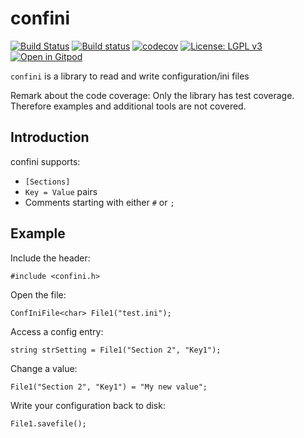 # confini

[![Build Status](https://travis-ci.org/Shadouw/confini.svg?branch=master)](https://travis-ci.org/Shadouw/confini)
[![Build status](https://ci.appveyor.com/api/projects/status/sx0qo69yi4763ase?svg=true)](https://ci.appveyor.com/project/Shadouw/confini)
[![codecov](https://codecov.io/gh/Shadouw/confini/branch/master/graphs/badge.svg)](https://codecov.io/gh/Shadouw/confini)
[![License: LGPL v3](https://img.shields.io/badge/License-LGPL%20v3-blue.svg)](https://www.gnu.org/licenses/lgpl-3.0)
[![Open in Gitpod](https://gitpod.io/button/open-in-gitpod.svg)](https://gitpod.io/#https://github.com/Shadouw/confini)


`confini` is a library to read and write configuration/ini files

Remark about the code coverage: Only the library has test coverage. Therefore examples and additional tools are not covered.

## Introduction

confini supports:
 - `[Sections]`
 - `Key = Value` pairs
 - Comments starting with either `#` or `;`

## Example

Include the header:

    #include <confini.h>
	
Open the file:

	ConfIniFile<char> File1("test.ini");
	
Access a config entry:

	string strSetting = File1("Section 2", "Key1");
	
Change a value:

	File1("Section 2", "Key1") = "My new value";
	
Write your configuration back to disk:

	File1.savefile();
	
	
